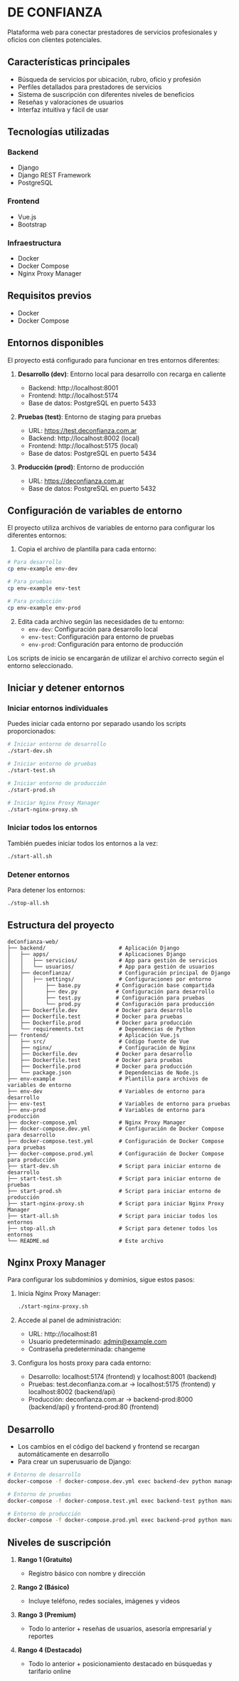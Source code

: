 # DE CONFIANZA

Plataforma web para conectar prestadores de servicios profesionales y oficios con clientes potenciales.

## Características principales

- Búsqueda de servicios por ubicación, rubro, oficio y profesión
- Perfiles detallados para prestadores de servicios
- Sistema de suscripción con diferentes niveles de beneficios
- Reseñas y valoraciones de usuarios
- Interfaz intuitiva y fácil de usar

## Tecnologías utilizadas

### Backend
- Django
- Django REST Framework
- PostgreSQL

### Frontend
- Vue.js
- Bootstrap

### Infraestructura
- Docker
- Docker Compose
- Nginx Proxy Manager

## Requisitos previos

- Docker
- Docker Compose

## Entornos disponibles

El proyecto está configurado para funcionar en tres entornos diferentes:

1. **Desarrollo (dev)**: Entorno local para desarrollo con recarga en caliente
   - Backend: http://localhost:8001
   - Frontend: http://localhost:5174
   - Base de datos: PostgreSQL en puerto 5433

2. **Pruebas (test)**: Entorno de staging para pruebas
   - URL: https://test.deconfianza.com.ar
   - Backend: http://localhost:8002 (local)
   - Frontend: http://localhost:5175 (local)
   - Base de datos: PostgreSQL en puerto 5434

3. **Producción (prod)**: Entorno de producción
   - URL: https://deconfianza.com.ar
   - Base de datos: PostgreSQL en puerto 5432

## Configuración de variables de entorno

El proyecto utiliza archivos de variables de entorno para configurar los diferentes entornos:

1. Copia el archivo de plantilla para cada entorno:

```bash
# Para desarrollo
cp env-example env-dev

# Para pruebas
cp env-example env-test

# Para producción
cp env-example env-prod
```

2. Edita cada archivo según las necesidades de tu entorno:
   - `env-dev`: Configuración para desarrollo local
   - `env-test`: Configuración para entorno de pruebas
   - `env-prod`: Configuración para entorno de producción

Los scripts de inicio se encargarán de utilizar el archivo correcto según el entorno seleccionado.

## Iniciar y detener entornos

### Iniciar entornos individuales

Puedes iniciar cada entorno por separado usando los scripts proporcionados:

```bash
# Iniciar entorno de desarrollo
./start-dev.sh

# Iniciar entorno de pruebas
./start-test.sh

# Iniciar entorno de producción
./start-prod.sh

# Iniciar Nginx Proxy Manager
./start-nginx-proxy.sh
```

### Iniciar todos los entornos

También puedes iniciar todos los entornos a la vez:

```bash
./start-all.sh
```

### Detener entornos

Para detener los entornos:

```bash
./stop-all.sh
```

## Estructura del proyecto

```
deConfianza-web/
├── backend/                       # Aplicación Django
│   ├── apps/                      # Aplicaciones Django
│   │   ├── servicios/             # App para gestión de servicios
│   │   └── usuarios/              # App para gestión de usuarios
│   ├── deconfianza/               # Configuración principal de Django
│   │   ├── settings/              # Configuraciones por entorno
│   │       ├── base.py           # Configuración base compartida
│   │       ├── dev.py            # Configuración para desarrollo
│   │       ├── test.py           # Configuración para pruebas
│   │       └── prod.py           # Configuración para producción
│   ├── Dockerfile.dev            # Docker para desarrollo
│   ├── Dockerfile.test           # Docker para pruebas
│   ├── Dockerfile.prod           # Docker para producción
│   └── requirements.txt           # Dependencias de Python
├── frontend/                      # Aplicación Vue.js
│   ├── src/                       # Código fuente de Vue
│   ├── nginx/                     # Configuración de Nginx
│   ├── Dockerfile.dev            # Docker para desarrollo
│   ├── Dockerfile.test           # Docker para pruebas
│   ├── Dockerfile.prod           # Docker para producción
│   └── package.json               # Dependencias de Node.js
├── env-example                    # Plantilla para archivos de variables de entorno
├── env-dev                        # Variables de entorno para desarrollo
├── env-test                       # Variables de entorno para pruebas
├── env-prod                       # Variables de entorno para producción
├── docker-compose.yml             # Nginx Proxy Manager
├── docker-compose.dev.yml         # Configuración de Docker Compose para desarrollo
├── docker-compose.test.yml        # Configuración de Docker Compose para pruebas
├── docker-compose.prod.yml        # Configuración de Docker Compose para producción
├── start-dev.sh                   # Script para iniciar entorno de desarrollo
├── start-test.sh                  # Script para iniciar entorno de pruebas
├── start-prod.sh                  # Script para iniciar entorno de producción
├── start-nginx-proxy.sh           # Script para iniciar Nginx Proxy Manager
├── start-all.sh                   # Script para iniciar todos los entornos
├── stop-all.sh                    # Script para detener todos los entornos
└── README.md                      # Este archivo
```

## Nginx Proxy Manager

Para configurar los subdominios y dominios, sigue estos pasos:

1. Inicia Nginx Proxy Manager:
   ```bash
   ./start-nginx-proxy.sh
   ```

2. Accede al panel de administración:
   - URL: http://localhost:81
   - Usuario predeterminado: admin@example.com
   - Contraseña predeterminada: changeme

3. Configura los hosts proxy para cada entorno:
   - Desarrollo: localhost:5174 (frontend) y localhost:8001 (backend)
   - Pruebas: test.deconfianza.com.ar -> localhost:5175 (frontend) y localhost:8002 (backend/api)
   - Producción: deconfianza.com.ar -> backend-prod:8000 (backend/api) y frontend-prod:80 (frontend)

## Desarrollo

- Los cambios en el código del backend y frontend se recargan automáticamente en desarrollo
- Para crear un superusuario de Django:

```bash
# Entorno de desarrollo
docker-compose -f docker-compose.dev.yml exec backend-dev python manage.py createsuperuser

# Entorno de pruebas
docker-compose -f docker-compose.test.yml exec backend-test python manage.py createsuperuser

# Entorno de producción
docker-compose -f docker-compose.prod.yml exec backend-prod python manage.py createsuperuser
```

## Niveles de suscripción

1. **Rango 1 (Gratuito)**
   - Registro básico con nombre y dirección

2. **Rango 2 (Básico)**
   - Incluye teléfono, redes sociales, imágenes y videos

3. **Rango 3 (Premium)**
   - Todo lo anterior + reseñas de usuarios, asesoría empresarial y reportes

4. **Rango 4 (Destacado)**
   - Todo lo anterior + posicionamiento destacado en búsquedas y tarifario online